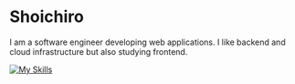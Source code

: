 # Shoichiro
I am a software engineer developing web applications. I like backend and cloud infrastructure but also studying frontend.

[![My Skills](https://skillicons.dev/icons?i=ts,js,nodejs,go,cpp,react,gcp,firebase,azure,docker)](https://skillicons.dev)
